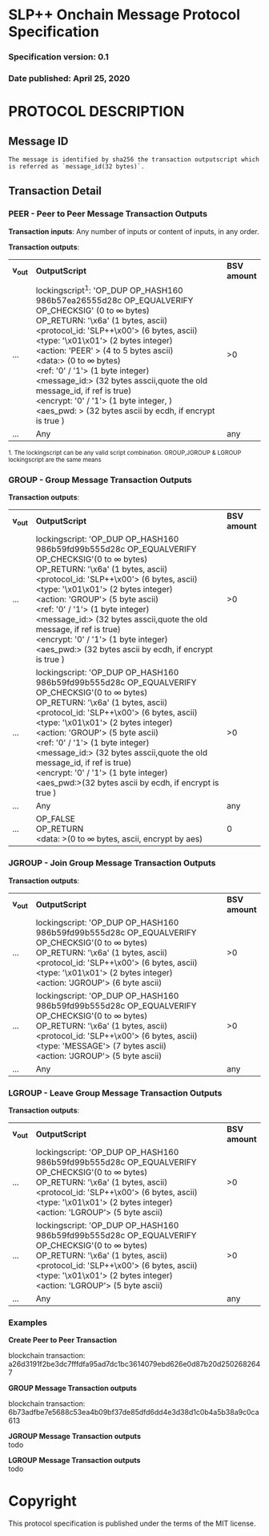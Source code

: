 # SLP++ Onchain Message  Protocol Specification
### Specification version: 0.1
### Date published: April 25, 2020

# PROTOCOL DESCRIPTION

## Message ID
```
The message is identified by sha256 the transaction outputscript which is referred as `message_id(32 bytes)`.
```

## Transaction Detail    
### PEER - Peer to Peer Message Transaction Outputs

**Transaction inputs**: Any number of inputs or content of inputs, in any order.

**Transaction outputs**:
<table>
<tr>
  <td><b>v<sub>out</sub></b></td>
  <td><b>OutputScript </b></td>
  <td><b>BSV<br/>amount</b></td>
</tr>
  <tr>
    <td>...</td>
   <td>
   lockingscript<sup>1</sup>: 'OP_DUP OP_HASH160 986b57ea26555d28c OP_EQUALVERIFY OP_CHECKSIG' (0 to ∞ bytes)<br/>   
   OP_RETURN: '\x6a' (1 bytes, ascii)<br/>
   &lt;protocol_id: 'SLP++\x00'&gt; (6 bytes, ascii)<br/>
   &lt;type: '\x01\x01'&gt; (2 bytes integer)<br/>
   &lt;action: 'PEER' &gt; (4 to 5  bytes ascii)<br/>
   &lt;data:&gt; (0 to ∞ bytes)<br/>
   &lt;ref: '0' / '1'&gt; (1 byte integer)<br/>
   &lt;message_id:&gt; (32 bytes asscii,quote the old message_id, if ref is true)<br/>	  
   &lt;encrypt: '0' / '1'&gt; (1 byte integer, )<br/>
   &lt;aes_pwd: &gt; (32 bytes ascii by ecdh, if encrypt is true )<br/>
   </td>
    <td> >0 </td>
  </tr>
  
  <tr>
    <td>...</td>
    <td>Any</td>
    <td>any</td>
  </tr>
 
</table>

<sup>1. The lockingscript can be any valid script combination.  GROUP,JGROUP & LGROUP lockingscript are the same means</sup>   

### GROUP - Group Message Transaction Outputs

**Transaction outputs**:
<table>
<tr>
  <td><b>v<sub>out</sub></b></td>
  <td><b>OutputScript </b></td>
  <td><b>BSV<br/>amount</b></td>
</tr>
  <tr>
  <td>...</td>
  <td>
   lockingscript: 'OP_DUP OP_HASH160 986b59fd99b555d28c OP_EQUALVERIFY OP_CHECKSIG'(0 to ∞ bytes)<br/>   
   OP_RETURN: '\x6a' (1 bytes, ascii)<br/>
&lt;protocol_id: 'SLP++\x00'&gt; (6 bytes, ascii)<BR>
&lt;type: '\x01\x01'&gt; (2 bytes integer)<br/>
&lt;action: 'GROUP'&gt; (5 byte ascii)<BR>
&lt;ref: '0' / '1'&gt; (1 byte integer)<br/>
&lt;message_id:&gt; (32 bytes asscii,quote the old message, if ref is true)<br/>	  
&lt;encrypt: '0' / '1'&gt; (1 byte integer)<br/>
&lt;aes_pwd:&gt; (32 bytes ascii by ecdh, if encrypt is true )<br/>
  </td>
    <td>>0</td>
  </tr>

  <tr>
  <td>...</td>
  <td>
   lockingscript: 'OP_DUP OP_HASH160 986b59fd99b555d28c OP_EQUALVERIFY OP_CHECKSIG'(0 to ∞ bytes)<br/>   
   OP_RETURN: '\x6a' (1 bytes, ascii)<br/>
&lt;protocol_id: 'SLP++\x00'&gt; (6 bytes, ascii)<BR>
&lt;type: '\x01\x01'&gt; (2 bytes integer)<br/>
&lt;action: 'GROUP'&gt; (5 byte ascii)<BR>
&lt;ref: '0' / '1'&gt; (1 byte integer)<br/>
&lt;message_id:&gt; (32 bytes asscii,quote the old message_id,  if ref is true)<br/>	  
&lt;encrypt: '0' / '1'&gt; (1 byte integer)<br/>
&lt;aes_pwd:&gt;(32 bytes ascii by ecdh, if encrypt is true )<br/>
  </td>
    <td>>0</td>
  </tr>

  <tr>
    <td>...</td>
    <td>Any</td>
    <td>any</td>
  </tr>

  <tr>
  <td>...</td>
  <td>
   OP_FALSE <br>
   OP_RETURN <br> 
   &lt;data: &gt;(0 to ∞ bytes, ascii, encrypt by aes)<br/>
  </td>
    <td>0</td>
  </tr>



</table>


### JGROUP - Join Group Message Transaction Outputs

**Transaction outputs**:
<table>
<tr>
  <td><b>v<sub>out</sub></b></td>
  <td><b>OutputScript </b></td>
  <td><b>BSV<br/>amount</b></td>
</tr>
  <tr>
  <td>...</td>
  <td>
   lockingscript: 'OP_DUP OP_HASH160 986b59fd99b555d28c OP_EQUALVERIFY OP_CHECKSIG'(0 to ∞ bytes)<br/>   
   OP_RETURN: '\x6a' (1 bytes, ascii)<br/>
&lt;protocol_id: 'SLP++\x00'&gt; (6 bytes, ascii)<BR>
&lt;type: '\x01\x01'&gt; (2 bytes integer)<br/>
&lt;action: 'JGROUP'&gt; (6 byte ascii)<BR>
  </td>
    <td>>0</td>
  </tr>

  <tr>
  <td>...</td>
  <td>
   lockingscript: 'OP_DUP OP_HASH160 986b59fd99b555d28c OP_EQUALVERIFY OP_CHECKSIG'(0 to ∞ bytes)<br/>   
   OP_RETURN: '\x6a' (1 bytes, ascii)<br/>
&lt;protocol_id: 'SLP++\x00'&gt; (6 bytes, ascii)<BR>
&lt;type: 'MESSAGE'&gt; (7 bytes ascii)<br/>
&lt;action: 'JGROUP'&gt; (5 byte ascii)<BR>
  </td>
    <td>>0</td>
  </tr>

  <tr>
    <td>...</td>
    <td>Any</td>
    <td>any</td>
  </tr>
</table>

### LGROUP - Leave Group Message Transaction Outputs

**Transaction outputs**:
<table>
<tr>
  <td><b>v<sub>out</sub></b></td>
  <td><b>OutputScript </b></td>
  <td><b>BSV<br/>amount</b></td>
</tr>
  <tr>
  <td>...</td>
  <td>
   lockingscript: 'OP_DUP OP_HASH160 986b59fd99b555d28c OP_EQUALVERIFY OP_CHECKSIG'(0 to ∞ bytes)<br/>   
   OP_RETURN: '\x6a' (1 bytes, ascii)<br/>
&lt;protocol_id: 'SLP++\x00'&gt; (6 bytes, ascii)<BR>
&lt;type: '\x01\x01'&gt; (2 bytes integer)<br/>
&lt;action: 'LGROUP'&gt; (5 byte ascii)<BR>
  </td>
    <td>>0</td>
  </tr>

  <tr>
  <td>...</td>
  <td>
   lockingscript: 'OP_DUP OP_HASH160 986b59fd99b555d28c OP_EQUALVERIFY OP_CHECKSIG'(0 to ∞ bytes)<br/>   
   OP_RETURN: '\x6a' (1 bytes, ascii)<br/>
&lt;protocol_id: 'SLP++\x00'&gt; (6 bytes, ascii)<BR>
&lt;type: '\x01\x01'&gt; (2 bytes integer)<br/>
&lt;action: 'LGROUP'&gt; (5 byte ascii)<BR>
  </td>
    <td>>0</td>
  </tr>

  <tr>
    <td>...</td>
    <td>Any</td>
    <td>any</td>
  </tr>
</table>

### Examples

**Create Peer to Peer Transaction**

blockchain transaction:  a26d3191f2be3dc7fffdfa95ad7dc1bc3614079ebd626e0d87b20d2502682647

**GROUP Message Transaction outputs**

blockchain transaction: 6b73adfbe7e5688c53ea4b09bf37de85dfd6dd4e3d38d1c0b4a5b38a9c0ca613

**JGROUP Message Transaction outputs**  
todo  

**LGROUP Message Transaction outputs**   
todo  


# Copyright

This protocol specification is published under the terms of the MIT license.
